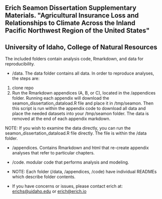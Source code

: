 ## Erich Seamon Dissertation Supplementary Materials. "Agricultural Insurance Loss and Relationships to Climate Across the Inland Pacific Northwest Region of the United States" ##

## University of Idaho, College of Natural Resources

The included folders contain analysis code, Rmarkdown, and data for reproducibility.

- /data.  The data folder contains all data.  In order to reproduce analyses, the steps are:

1. clone repo
2. Run the Rmarkdown appendices (A, B, or C), located in the /appendices folder.  Running each appendix will download the seamon_dissertation_dataload.R file and place it in /tmp/seamon.  Then this script is run within the appendix code to download all data and place the needed datasets into your /tmp/seamon folder.  The data is removed at the end of each appendix markdown.

NOTE:  If you wish to examine the data directly, you can run the seamon_dissertation_dataload.R file directly.  The file is within the /data folder.

- /appendices.  Contains Rmarkdown and html that re-create appendix analyses that refer to particular chapters.
- /code. modular code that performs analysis and modeling.

- NOTE:  Each folder (/data, /appendices, /code) have individual READMEs which describe folder contents.

- If you have concerns or issues, please contact erich at: erichs@uidaho.edu or erich@erich.io 

